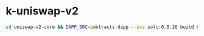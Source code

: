 # k-uniswap-v2

```sh
cd uniswap-v2-core && DAPP_SRC=contracts dapp --use solc:0.5.16 build && cd -
```
